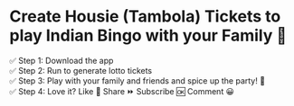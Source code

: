 # Create Housie (Tambola) Tickets to play Indian Bingo with your Family 🤩
✅ Step 1: Download the app<br />
✅ Step 2: Run to generate lotto tickets<br />
✅ Step 3: Play with your family and friends and spice up the party! 🎉<br />
✅ Step 4: Love it? Like 🧡 Share ⏩ Subscribe 🆗 Comment 😀<br />
